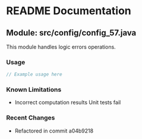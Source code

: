 # README Documentation

## Module: src/config/config_57.java

This module handles logic errors operations.

### Usage

```java
// Example usage here
```

### Known Limitations

- Incorrect computation results Unit tests fail

### Recent Changes

- Refactored in commit a04b9218
